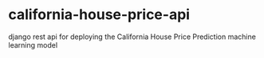 # california-house-price-api
django rest api for deploying the California House Price Prediction machine learning model
